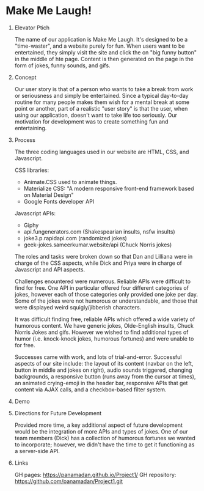 # Make Me Laugh!

1. Elevator Ptich

    The name of our application is Make Me Laugh. It's designed to be a "time-waster", and a website purely for fun. When users want to be entertained, they simply visit the site and click the on "big funny button" in the middle of hte page. Content is then generated on the page in the form of jokes, funny sounds, and gifs.

2. Concept

    Our user story is that of a person who wants to take a break from work or seriousness and simply be entertained. Since a typical day-to-day routine for many people makes them wish for a mental break at some point or another, part of a realistic "user story" is that the user, when using our application, doesn't want to take life too seriously. Our motivation for development was to create something fun and entertaining.

3. Process

    The three coding languages used in our website are HTML, CSS, and Javascript.

    CSS libraries: 
    - Animate.CSS used to animate things.
    - Materialize CSS: "A modern responsive front-end framework based on Material Design"
    - Google Fonts developer API

    Javascript APIs:
    - Giphy 
    - api.fungenerators.com (Shakespearian insults, nsfw insults)
    - joke3.p.rapidapi.com (randomized jokes)
    - geek-jokes.sameerkumar.website/api (Chuck Norris jokes)

    The roles and tasks were broken down so that Dan and Lilliana were in charge of the CSS aspects, while Dick and Priya were in charge of Javascript and API aspects.

    Challenges enountered were numerous. Reliable APIs were difficult to find for free. One API in particular offered four different categories of jokes, however each of those categories only provided one joke per day. Some of the jokes were not humorous or understandable, and those that were displayed weird squigly/jibberish characters.

    It was difficult finding free, reliable APIs which offered a wide variety of humorous content. We have generic jokes, Olde-English insults, Chuck Norris Jokes and gifs. However we wished to find additional types of humor (i.e. knock-knock jokes, humorous fortunes) and were unable to for free. 

    Successes came with work, and lots of trial-and-error. Successful aspects of our site include: the layout of its content (navbar on the left, button in middle and jokes on right), audio sounds triggered, changing backgrounds, a responsive button (runs away from the cursor at times), an animated crying-emoji in the header bar, responsive APIs that get content via AJAX calls, and a checkbox-based filter system.

4. Demo

5. Directions for Future Development

    Provided more time, a key additional aspect of future development would be the integration of more APIs and types of jokes. One of our team members (Dick) has a collection of humorous fortunes we wanted to incorporate; however, we didn't have the time to get it functioning as a server-side API. 

6. Links

    GH pages: <https://panamadan.github.io/Project1/>
    GH repository: <https://github.com/panamadan/Project1.git>

